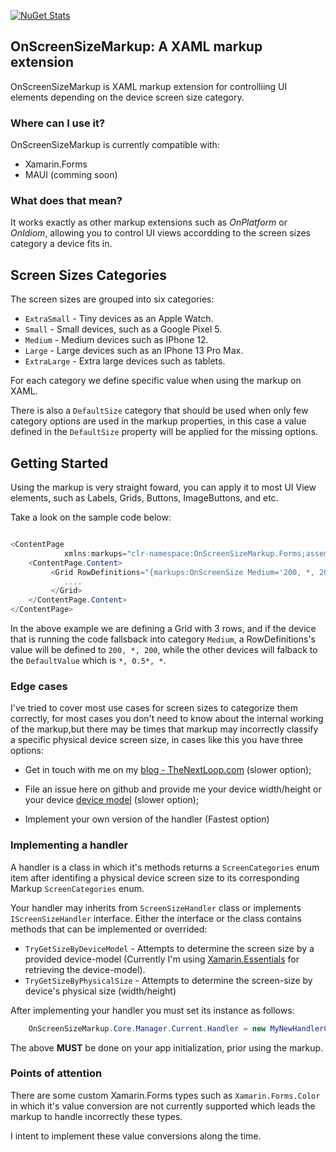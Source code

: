 
[![NuGet Stats](https://img.shields.io/nuget/v/OnScreenSizeMarkup.Forms?style=plastic)](https://www.nuget.org/packages/OnScreenSizeMarkup.Forms) 



## OnScreenSizeMarkup: A XAML markup extension

OnScreenSizeMarkup is XAML markup extension for controlliing UI elements depending on the device screen size category.

### Where can I use it?

OnScreenSizeMarkup is currently compatible with:

* Xamarin.Forms
* MAUI (comming soon)

### What does that mean? 

It works exactly as other markup extensions such as *OnPlatform* or *OnIdiom*, allowing you to control UI views accordding to the screen sizes category a device fits in.

## Screen Sizes Categories

The screen sizes are grouped into six categories:

* `ExtraSmall` - Tiny devices as an Apple Watch.
* `Small` - Small devices, such as a Google Pixel 5.
* `Medium` - Medium devices such as IPhone 12.
* `Large` - Large devices such as an IPhone 13 Pro Max.
* `ExtraLarge` - Extra large devices such as tablets.

For each category we define specific value when using the markup on XAML.

There is also a `DefaultSize` category that should be used when only few category options are used in the markup properties, in this case a value defined in the `DefaultSize` property will be applied for the missing options.

## Getting Started

Using the markup is very straight foward, you can apply it to most UI View elements, such as Labels, Grids, Buttons, ImageButtons, and etc.

Take a look on the sample code below:

```cs

<ContentPage  
            xmlns:markups="clr-namespace:OnScreenSizeMarkup.Forms;assembly=OnScreenSizeMarkup.Forms">
    <ContentPage.Content>
         <Grid RowDefinitions="{markups:OnScreenSize Medium='200, *, 200', DefaultSize='*, 0.5*, *'}">
            ....
         </Grid>
    </ContentPage.Content>
</ContentPage>  
```

In the above example we are defining a Grid with 3 rows, and if the device that is running the code fallsback into category `Medium`, a RowDefinitions's value will be defined to `200, *, 200`,  while the other devices will falback to the `DefaultValue` which is `*, 0.5*, *`.


### Edge cases

I've tried to cover most use cases for screen sizes to categorize them correctly, for most cases you don't need to know about the internal working of the markup,but there may be times that markup may incorrectly classify a specific physical device screen size, in cases like this you have three options:

 - Get in touch with me on my [blog - TheNextLoop.com](https://thenextloop.com)  (slower option);
  
  - File an issue here on github and provide me your device width/height or your device [device model](https://docs.microsoft.com/en-us/xamarin/essentials/device-information?tabs=ios) (slower option);

 - Implement your own version of the handler (Fastest option)
  

### Implementing a handler

A handler is a class in which it's methods returns a  `ScreenCategories` enum item after identifing a physical device screen size to its corresponding Markup `ScreenCategories` enum.

Your handler may inherits from `ScreenSizeHandler` class or implements `IScreenSizeHandler` interface. Either the interface or the class contains methods that can be implemented or overrided:

* `TryGetSizeByDeviceModel` - Attempts to determine the screen size by a provided device-model (Currently I'm using [Xamarin.Essentials](https://docs.microsoft.com/en-us/xamarin/essentials/device-information?tabs=ios) for retrieving the device-model). 
* `TryGetSizeByPhysicalSize` - Attempts to determine the screen-size by device's physical size (width/height)

After implementing your handler you must set its instance as follows:

```cs
    OnScreenSizeMarkup.Core.Manager.Current.Handler = new MyNewHandlerClass();
```

The above **MUST** be done on your app initialization, prior using the markup.

### Points of attention

There are some custom Xamarin.Forms types such as `Xamarin.Forms.Color` in which it's value conversion are not currently supported which leads the markup to handle incorrectly these types.

I intent to implement these value conversions along the time.
